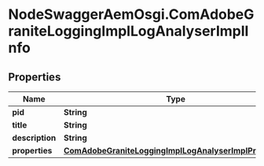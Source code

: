 # NodeSwaggerAemOsgi.ComAdobeGraniteLoggingImplLogAnalyserImplInfo

## Properties

Name | Type | Description | Notes
------------ | ------------- | ------------- | -------------
**pid** | **String** |  | [optional] 
**title** | **String** |  | [optional] 
**description** | **String** |  | [optional] 
**properties** | [**ComAdobeGraniteLoggingImplLogAnalyserImplProperties**](ComAdobeGraniteLoggingImplLogAnalyserImplProperties.md) |  | [optional] 


